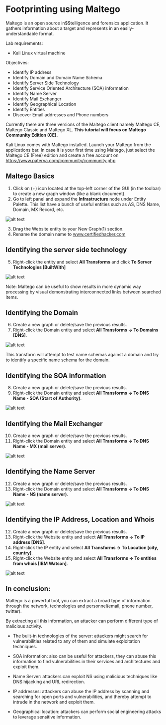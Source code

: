 # Footprinting using Maltego
Maltego is an open source in$$telligence and forensics application. It gathers information about a target and represents in an easily-understandable format.

Lab requirements:
* Kali Linux virtual machine

Objectives:
* Identify IP address
* Identify Domain and Domain Name Schema
* Identify Server Side Technology
* Identify Service Oriented Architecture (SOA) information
* Identify Name Server
* Identify Mail Exchanger
* Identify Geographical Location
* Identify Entities
* Discover Email addresses and Phone numbers

Currently there are three versions of the Maltego client namely Maltego CE, Maltego Classic and Maltego XL. **This tutorial will focus on Maltego Community Edition (CE).**

Kali Linux comes with Maltego installed. Launch your Maltego from the applications bar. In case it is your first time using Maltego, just select the Maltego CE (Free) edition and create a free account on https://www.paterva.com/community/community.php 

## Maltego Basics
1. Click on (+) icon located at the top-left corner of the GUI (in the toolbar) to create a new graph window (like a blank document).
2. Go to left panel and expand the **Infrastructure** node under Entity Palette. This list have a bunch of useful entities such as AS, DNS Name, Domain, MX Record, etc.

![alt text](https://s3-eu-central-1.amazonaws.com/euc-cdn.freshdesk.com/data/helpdesk/attachments/production/2015007002780/original/tJmLPIhee9OzhB4xqVKx1pT2NGixIRpdFg.jpg?1545115008 "Entity Palette - Maltego")

3. Drag the Website entity to your New Graph(1) section.
4. Rename the domain name to www.certifiedhacker.com

## Identifying the server side technology
5. Right-click the entity and select **All Transforms** and click **To Server Technologies [BuiltWith]**

![alt text](https://gist.githubusercontent.com/Samsar4/62886aac358c3d484a0ec17e8eb11266/raw/6fe1dc406ed480aea2acfb2e9f34d51a0536e042/maltego-server-side-0.png "Server Side Technologies")

Note: Maltego can be useful to show results in more dynamic way processing by visual demonstrating interconnected links between searched items.

## Identifying the Domain
6. Create a new graph or delete/save the previous results.
7. Right-click the Domain entity and select **All Transforms -> To Domains [DNS]**. 

![alt text](https://gist.githubusercontent.com/Samsar4/62886aac358c3d484a0ec17e8eb11266/raw/dd19c689c25ad5a9f86d5c4450b26bb5f82eadc9/maltego-DNS-names.png "DNS Names")

This transform will attempt to test name schemas against a domain and try to identify a specific name schema for the domain.

## Identifying the SOA information
8. Create a new graph or delete/save the previous results.
9. Right-click the Domain entity and select **All Transforms -> To DNS Name - SOA (Start of Authority)**.

![alt text](https://gist.githubusercontent.com/Samsar4/62886aac358c3d484a0ec17e8eb11266/raw/6fe1dc406ed480aea2acfb2e9f34d51a0536e042/maltego-DNS-SOA-2.png "DNS Name - SOA")

## Identifying the Mail Exchanger
10. Create a new graph or delete/save the previous results.
11. Right-click the Domain entity and select **All Transforms -> To DNS Name - MX (mail server)**.

![alt text](https://gist.githubusercontent.com/Samsar4/62886aac358c3d484a0ec17e8eb11266/raw/6fe1dc406ed480aea2acfb2e9f34d51a0536e042/maltego-MX-NameServers-3.png "DNS MX Server")

## Identifying the Name Server
12. Create a new graph or delete/save the previous results.
13. Right-click the Domain entity and select **All Transforms -> To DNS Name - NS (name server)**.

![alt text](https://gist.githubusercontent.com/Samsar4/62886aac358c3d484a0ec17e8eb11266/raw/6fe1dc406ed480aea2acfb2e9f34d51a0536e042/maltego-DNS-Name-Servers-4.png "NS")

## Identifying the IP Address, Location and Whois 
12. Create a new graph or delete/save the previous results.
13. Right-click the Website entity and select **All Transforms -> To IP address [DNS]**.
14. Right-click the IP entity and select **All Transforms -> To Location [city, country]**.
15. Right-click the Website entity and select **All Transforms -> To entities from whois [IBM Watson]**.

![alt text](https://gist.githubusercontent.com/Samsar4/62886aac358c3d484a0ec17e8eb11266/raw/6fe1dc406ed480aea2acfb2e9f34d51a0536e042/maltego-WebSite-IP-Location-WhoisOnDomain-5.png "IP Address, Location")

## In conclusion:
Maltego is a powerful tool, you can extract a broad type of information through the network, technologies and personnel(email, phone number, twitter).

By extracting all this information, an attacker can perform different type of malicious activity.

* The built-in technologies of the server:
attackers might search for vulnerabilities related to any of them and simulate exploitation techniques.

* SOA information:
also can be useful for attackers, they can abuse this information to find vulnerabilities in their services and architectures and exploit them.

* Name Server:
attackers can exploit NS using malicious techniques like DNS hijacking and URL redirection.

* IP addresses:
attackers can abuse the IP address by scanning and searching for open ports and vulnerabilities, and thereby attempt to intrude in the network and exploit them.

* Geographical location:
attackers can perform social engineering attacks to leverage sensitive information.

